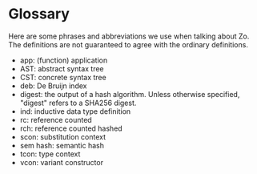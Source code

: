 # Glossary

Here are some phrases and abbreviations
we use when talking about Zo.
The definitions are not guaranteed to agree
with the ordinary definitions.

- app: (function) application
- AST: abstract syntax tree
- CST: concrete syntax tree
- deb: De Bruijn index
- digest: the output of a hash algorithm.
  Unless otherwise specified, "digest" refers to
  a SHA256 digest.
- ind: inductive data type definition
- rc: reference counted
- rch: reference counted hashed
- scon: substitution context
- sem hash: semantic hash
- tcon: type context
- vcon: variant constructor
